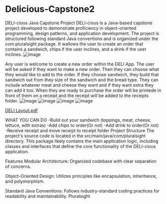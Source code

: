 # Delicious-Capstone2

DELI-cious Java Capstone Project
DELI-cious is a Java-based capstone project developed to demonstrate proficiency in object-oriented programming, design patterns, and application development. The project is structured following standard Java conventions and is organized under the com.pluralsight package. It wallows the user to create an order that contains a sandwich, chips if the user inclines, and a drink if the user inclines.
![image](https://github.com/user-attachments/assets/6f5cad43-27f5-43df-baa4-e031c66d8bea)

Any user is welcome to create a new order within the DELI App.
The user will be asked if they want to make a new order. Then they can choose what they would like to add to the order. If they choose sandwich, they build that sandwich out from they size of the sandwich and the bread type. They can include whatever meat and cheese they want and if they want extra they can add it too. 
When they are ready to purchase the order will be printede in front of them on a receipt and the receipt will be added to the receipts folder.
![image](https://github.com/user-attachments/assets/a850498c-624c-400f-9359-cdf9c2e03d0c)
![image](https://github.com/user-attachments/assets/200d40be-e5e5-4301-ada6-fa4d45e0797e)
![image](https://github.com/user-attachments/assets/7f2f97bf-4ee6-4d7e-b061-2b0f1d6b1435)
![image](https://github.com/user-attachments/assets/343eabad-c6e2-48d0-9389-f210dd7826c6)

[DELI Layout.pdf](https://github.com/user-attachments/files/20517112/DELI.Layout.pdf)


WHAT YOU CAN DO
  -Build out your sandwich (toppings, meat, cheese, lettuce, with extras)
  -Add chips to order(Or not)
  -Add drink to order(Or not)
  -Receive receipt and move receipt to receipt folder
Project Structure
The project's source code is located in the src/main/java/com/pluralsight directory. This package likely contains the main application logic, including classes and interfaces that define the core functionality of the DELI-cious application.

Features
Modular Architecture: Organized codebase with clear separation of concerns.

Object-Oriented Design: Utilizes principles like encapsulation, inheritance, and polymorphism.

Standard Java Conventions: Follows industry-standard coding practices for readability and maintainability.
Pluralsight
